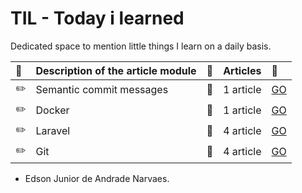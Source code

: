 # TIL - Today i learned
Dedicated space to mention little things I learn on a daily basis.


|   :pencil:                | Description of the article module             | :checkered_flag:             | Articles                   | :rocket:                   |
|:--------------------------|:----------------------------------------------|:---------------------------|:---------------------------|:---------------------------|
| :pencil2:                 | Semantic commit messages                      | :bookmark:                 |1 article                   |[GO](https://github.com/edsonjuniornarvaes/til/tree/master/semantic-commit-messages) 
| :pencil2:                 | Docker                                        | :bookmark:                 |1 article                   |[GO](https://github.com/edsonjuniornarvaes/til/tree/master/docker) 
| :pencil2:                 | Laravel                                       | :bookmark:                 |4 article                   |[GO](https://github.com/edsonjuniornarvaes/til/tree/master/laravel)
| :pencil2:                 | Git                                           | :bookmark:                 |4 article                   |[GO](https://github.com/edsonjuniornarvaes/til/tree/master/git)

- Edson Junior de Andrade Narvaes.
